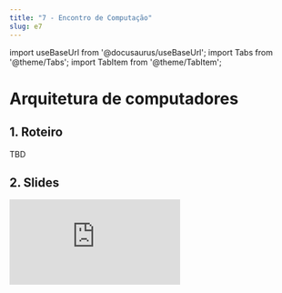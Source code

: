 ```yaml
---
title: "7 - Encontro de Computação"
slug: e7
---
```


import useBaseUrl from '@docusaurus/useBaseUrl';
import Tabs from '@theme/Tabs';
import TabItem from '@theme/TabItem';

# Arquitetura de computadores

## 1. Roteiro 
TBD

## 2. Slides 

<div style={{ textAlign: 'center' }}>
    <iframe 
        style={{
            display: 'block',
            margin: 'auto',
            width: '100%',
            height: '50vh',
        }}
        src="https://slides.com/rodrigomangoninicola/m5-ec-encontros/embed#/encontro8"
        frameborder="0" 
        allowFullScreen>
    </iframe>
</div>
